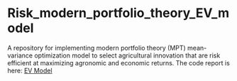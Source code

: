 # Risk_modern_portfolio_theory_EV_model
A repository for implementing modern portfolio theory (MPT) mean-variance optimization model to select agricultural innovation that are risk efficient at maximizing agronomic and economic returns. The code report is here: <a href="https://eia2030-ex-ante.github.io/Risk_modern_portfolio_theory_EV_model/" target="_blank"> EV Model</a>

